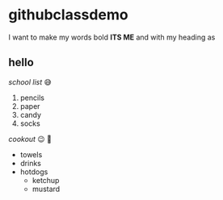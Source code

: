 # githubclassdemo

I want to make my words bold **ITS ME** and with my heading as 
## hello
*school list* :sweat_smile:
1. pencils
1. paper
1. candy
1. socks

*cookout* :wink: :watermelon:
* towels
* drinks
* hotdogs
  * ketchup
  * mustard